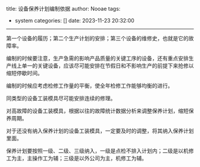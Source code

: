 title: 设备保养计划编制依据
author: Nooae
tags:
  - system
categories: []
date: 2023-11-23 20:32:00
---
第一个设备的履历；第二个生产计划的安排；第三个设备的维修史，也就是它的故障率。
<!--more-->
编制的时候要注意，生产急需的影响产品质量的关键工序的设备，还有重点安排生产线上单一的关键设备，应该尽可能安排在节假日和不影响生产的前提下来抢修以缩短停歇时间。

编制的时候应考虑检修工作量的平衡，使全年检修工作能够均衡的进行。

同类型的设备工装模具尽可能安排连续的修理。

对高故障的设备工装模具，根据以往的故障统计数据分析来调整保养计划，缩短保养周期。

对于还没有纳入保养计划的设备工装模具，一定要及时的调整，将其纳入保养计划里面。

保养计划要按照一级、二级、三级纳入，一级是点检不排入计划内；二级是以机修工为主，主操作工为辅；三级是以外公司为主，机修工为辅。